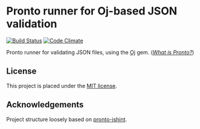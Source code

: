 # Pronto runner for Oj-based JSON validation

[![Build Status](https://travis-ci.org/malept/pronto-oj_validator.png)](https://travis-ci.org/malept/pronto-oj_validator)
[![Code Climate](https://codeclimate.com/github/malept/pronto-oj_validator/badges/gpa.svg)](https://codeclimate.com/github/malept/pronto-oj_validator)

Pronto runner for validating JSON files, using the [Oj](https://github.com/ohler55/oj) gem. (*[What is Pronto?](https://github.com/mmozuras/pronto)*)

## License

This project is placed under the [MIT license](http://opensource.org/licenses/MIT).

## Acknowledgements

Project structure loosely based on [pronto-jshint](https://github.com/mmozuras/pronto-jshint).
